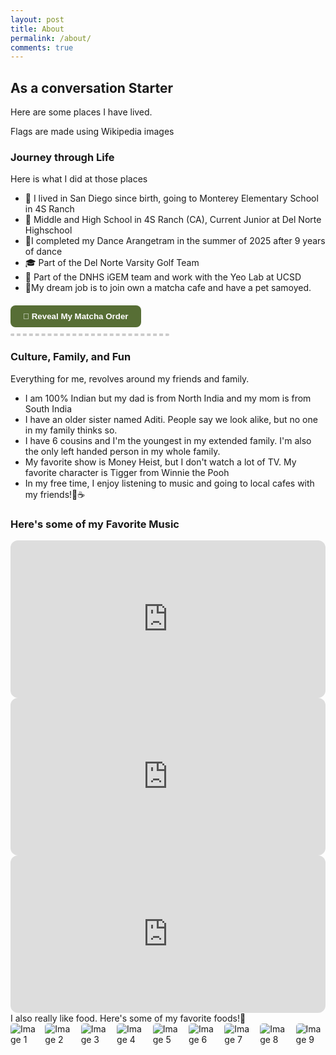 ```yaml
---
layout: post
title: About
permalink: /about/
comments: true
---
```


## As a conversation Starter

Here are some places I have lived.

<comment>
Flags are made using Wikipedia images
</comment>

<style>
    /* Style looks pretty compact, 
       - grid-container and grid-item are referenced the code 
    */
    .grid-container {
        display: grid;
        grid-template-columns: repeat(auto-fill, minmax(150px, 1fr)); /* Dynamic columns */
        gap: 10px;
    }
    .grid-item {
        text-align: center;
    }
    .grid-item img {
        width: 100%;
        height: 100px; /* Fixed height for uniformity */
        object-fit: contain; /* Ensure the image fits within the fixed height */
    }
    .grid-item p {
        margin: 5px 0; /* Add some margin for spacing */
    }

    .image-gallery {
        display: flex;
        flex-wrap: nowrap;
        overflow-x: auto;
        gap: 10px;
        }

    .image-gallery img {
        max-height: 150px;
        object-fit: cover;
        border-radius: 5px;
    }
</style>

<!-- This grid_container class is used by CSS styling and the id is used by JavaScript connection -->
<div class="grid-container" id="grid_container">
    <!-- content will be added here by JavaScript -->
</div>

<script>
    // 1. Make a connection to the HTML container defined in the HTML div
    var container = document.getElementById("grid_container"); // This container connects to the HTML div

    // 2. Define a JavaScript object for our http source and our data rows for the Living in the World grid
    var living_in_the_world = [
        {"img": "https://upload.wikimedia.org/wikipedia/commons/0/01/Flag_of_California.svg", "greeting": "Hey, like-", "description": "California - SUNNY DAYS"},
        {"img": "https://upload.wikimedia.org/wikipedia/commons/4/41/Flag_of_India.svg", "greeting": "Namaste", "description": "India - family roots"}
    ];

    // 3a. Consider how to update style count for size of container
    // The grid-template-columns has been defined as dynamic with auto-fill and minmax

    // 3b. Build grid items inside of our container for each row of data
    for (const location of living_in_the_world) {
        var gridItem = document.createElement("div");
        gridItem.className = "grid-item";
        var img = document.createElement("img");
        img.src = location.img;
        img.alt = location.description;
        var description = document.createElement("p");
        description.textContent = location.description;
        var greeting = document.createElement("p");
        greeting.textContent = location.greeting;
        gridItem.appendChild(img);
        gridItem.appendChild(description);
        gridItem.appendChild(greeting);
        container.appendChild(gridItem);
    }
</script>

### Journey through Life

Here is what I did at those places

- 🏫 I lived in San Diego since birth, going to Monterey Elementary School in 4S Ranch
- 🏫 Middle and High School in 4S Ranch (CA), Current Junior at Del Norte Highschool
- 💃I completed my Dance Arangetram in the summer of 2025 after 9 years of dance
- 🎓 Part of the Del Norte Varsity Golf Team 
- 🧫 Part of the DNHS iGEM team and work with the Yeo Lab at UCSD
- 🍵My dream job is to join own a matcha cafe and have a pet samoyed.

<style>
  .receipt-container {
    position: relative;
    margin: 20px 0;
  }

  .receipt-btn {
    background-color: #576e35ff; /* matcha green */
    color: white;
    padding: 10px 20px;
    border-radius: 8px;
    font-weight: bold;
    cursor: pointer;
    border: none;
    transition: background 0.2s ease;
  }

  .receipt-btn:hover {
    background-color: #576e35ff;
  }

  .receipt {
    max-height: 0;
    overflow: hidden;
    background: #fff;
    color: #333;
    font-family: monospace;
    border: 2px dashed #ccc;
    border-radius: 6px;
    margin-top: 10px;
    padding: 0 15px;
    width: 220px;
    transition: max-height 0.6s ease;
  }

  .receipt.open {
    max-height: 500px; /* enough room to expand */
    padding: 15px;
  }

  .receipt h4 {
    margin: 0 0 10px 0;
    text-align: center;
    border-bottom: 1px dashed #aaa;
    padding-bottom: 5px;
    color: #576e35ff;
  }

  .receipt p {
    margin: 4px 0;
  }

  .receipt .total {
    margin-top: 10px;
    border-top: 1px dashed #aaa;
    padding-top: 5px;
    text-align: right;
    font-weight: bold;
  }
</style>

<div class="receipt-container">
  <button class="receipt-btn" onclick="toggleReceipt()">🍵 Reveal My Matcha Order</button>
  <div class="receipt" id="receipt" style="color: #6d5430ff;">
    <h4>Matcha Order</h4>
    <p>Drink: Iced Matcha Latte</p>
    <p>Sweetness: 50% Sugar</p>
    <p>Ice: Light Ice</p>
    <p>Size: Grande</p>
    <div class="total">Total: $4.50</div>
  </div>
</div>

<script>
  function toggleReceipt() {
    const receipt = document.getElementById("receipt");
    receipt.classList.toggle("open");
  }
</script>

### Culture, Family, and Fun

Everything for me, revolves around my friends and family. 

- I am 100% Indian but my dad is from North India and my mom is from South India
- I have an older sister named Aditi. People say we look alike, but no one in my family thinks so. 
- I have 6 cousins and I'm the youngest in my extended family. I'm also the only left handed person in my whole family. 
- My favorite show is Money Heist, but I don't watch a lot of TV. My favorite character is Tigger from Winnie the Pooh
- In my free time, I enjoy listening to music and going to local cafes with my friends!🧋☕ 

<h3>Here's some of my Favorite Music</h3>
<iframe data-testid="embed-iframe" style="border-radius:12px" src="https://open.spotify.com/embed/track/4QhWbupniDd44EDtnh2bFJ?utm_source=generator" width="100%" height="252" frameBorder="0" allowfullscreen="" allow="autoplay; clipboard-write; encrypted-media; fullscreen; picture-in-picture" loading="lazy"></iframe>
<iframe data-testid="embed-iframe" style="border-radius:12px" src="https://open.spotify.com/embed/track/0QyJXG36Q3Kta662XS8GhY?utm_source=generator" width="100%" height="252" frameBorder="0" allowfullscreen="" allow="autoplay; clipboard-write; encrypted-media; fullscreen; picture-in-picture" loading="lazy"></iframe>
<iframe data-testid="embed-iframe" style="border-radius:12px" src="https://open.spotify.com/embed/track/4S4Mfvv03M1cHgIOJcbUCL?utm_source=generator" width="100%" height="252" frameBorder="0" allowfullscreen="" allow="autoplay; clipboard-write; encrypted-media; fullscreen; picture-in-picture" loading="lazy"></iframe>

<comment>
I also really like food. Here's some of my favorite foods!🍝
</comment>
<div class="image-gallery">
  <img src="https://thefoodiediaries.co/wp-content/uploads/2023/03/img_2354-e1678956380440.jpg" alt="Image 1">
  <img src="https://i0.wp.com/smittenkitchen.com/wp-content/uploads/2021/02/rigatoni-alla-vodka-1-scaled.jpg?fit=1200%2C800&ssl=1" alt="Image 2">
  <img src="https://fox5sandiego.com/wp-content/uploads/sites/15/2023/04/raisingcanes-800x500-1.jpg?w=800" alt="Image 3">
  <img src="https://encrypted-tbn0.gstatic.com/images?q=tbn:ANd9GcRGxTF-6-po8yNTZBmLaP4Wo3JPT3BQ9KJxFg&s" alt="Image 4">
  <img src="https://whatsinthepan.com/wp-content/uploads/2019/02/Chicken-Parmesan-2.jpg" alt="Image 5">
  <img src="https://encrypted-tbn0.gstatic.com/images?q=tbn:ANd9GcSRP8TT5yrQL9VLVB84RX1BA8CGcfiV7t6MzQ&s" alt="Image 6">
  <img src="https://encrypted-tbn0.gstatic.com/images?q=tbn:ANd9GcR_JV1CFPpG-TVY6BN2y5Ko2_YNJSPH9RgaPg&s" alt="Image 7">
  <img src="https://encrypted-tbn0.gstatic.com/images?q=tbn:ANd9GcSl_p-_Z2acLuScUHEEcw8nSp8GuxLFA8XS2w&s" alt="Image 8">
  <img src="https://encrypted-tbn0.gstatic.com/images?q=tbn:ANd9GcRhG9pMi3c_TCEJr-jp2mGRfAxM4E-BSK4ulQ&s" alt="Image 9">
</div>
